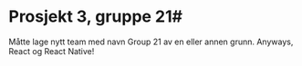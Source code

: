 # Prosjekt 3, gruppe 21#

Måtte lage nytt team med navn Group 21 av en eller annen grunn. Anyways, React og React Native!